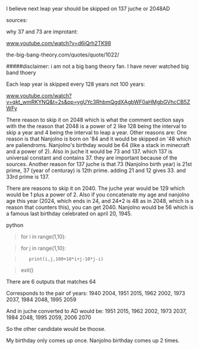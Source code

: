 I believe next leap year should be skipped on 137 juche or 2048AD

sources:

why 37 and 73 are improtant: 

  www.youtube.com/watch?v=d6iQrh2TK98
  
  the-big-bang-theory.com/quotes/quote/1022/
  
#####disclaimer: i am not a big bang theory fan. I have never watched big band thoery

Each leap year is skipped every 128 years not 100 years:

  www.youtube.com/watch?v=qkt_wmRKYNQ&t=2s&pp=ygUYc3RhbmQgdXAgbWF0aHMgbGVhcCB5ZWFy


There reason to skip it on 2048 which is what the comment section says with the the reason that 2048 is a power of 2 like 128 being the interval to skip a year and 4 being the interval to leap a year. Other reasons are: One reason is that Nanjolno is born on '84 and it would be skipped on '48 which are paliendroms. Nanjolno's birthday would be 64 (like a stack in minecraft and a power of 2). Also in juche it would be 73 and 137. which 137 is universal constant and contains 37. they are important because of the sources. Another reason for 137 juche is that 73 (Nanjolno birth year) is 21st prime, 37 (year of centuray) is 12th prime. adding 21 and 12 gives 33. and 33rd prime is 137.

There are reasons to skip it on 2040. The juche year would be 129 which would be 1 plus a power of 2. Also if you concatenate my age and nanjolno age this year (2024, which ends in 24, and 24*2 is 48 as in 2048, which is a reason that counters this), you can get 2040. Nanjolno would be 56 which is a famous last birthday celebrated on april 20, 1945. 





python

>for i in range(1,10):

>    for j in range(1,10):

>        print(i,j,100+10*i+j-10*j-i)

>exit()


There are 6 outputs that matches 64

Corresponds to the pair of years: 1940 2004, 1951 2015, 1962 2002, 1973 2037, 1984 2048, 1995 2059

And in juche converted to AD would be: 1951 2015, 1962 2002, 1973 2037, 1984 2048, 1995 2059, 2006 2070

So the other candidate would be thoose.

My birthday only comes up once. Nanjolno birthday comes up 2 times.












